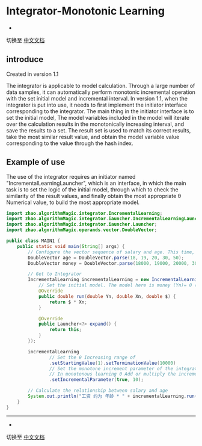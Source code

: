 # Integrator-Monotonic Learning

-

切换至 [中文文档](https://github.com/BeardedManZhao/algorithmStar/blob/main/KnowledgeDocument/Integrator%20Monotonic%20Learning-Chinese.md)

## introduce

Created in version 1.1

The integrator is applicable to model calculation. Through a large number of data samples, it can automatically perform
monotonic incremental operation with the set initial model and incremental interval. In version 1.1, when the integrator
is put into use, it needs to first implement the initiator interface corresponding to the integrator. The main thing in
the initiator interface is to set the initial model, The model variables included in the model will iterate over the
calculation results in the monotonically increasing interval, and save the results to a set. The result set is used to
match its correct results, take the most similar result value, and obtain the model variable value corresponding to the
value through the hash index.

## Example of use

The use of the integrator requires an initiator named "IncrementalLearningLauncher", which is an interface, in which the
main task is to set the logic of the initial model, through which to check the similarity of the result values, and
finally obtain the most appropriate θ Numerical value, to build the most appropriate model.

```java
import zhao.algorithmMagic.integrator.IncrementalLearning;
import zhao.algorithmMagic.integrator.iauncher.IncrementalLearningLauncher;
import zhao.algorithmMagic.integrator.iauncher.Launcher;
import zhao.algorithmMagic.operands.vector.DoubleVector;

public class MAIN1 {
    public static void main(String[] args) {
        // Configure the vector sequence of salary and age. This time, we will find the relationship between money and age
        DoubleVector age = DoubleVector.parse(18, 19, 20, 30, 50);
        DoubleVector money = DoubleVector.parse(18000, 19000, 20000, 30000, 50000);

        // Get to Integrator
        IncrementalLearning incrementalLearning = new IncrementalLearning("A", new IncrementalLearningLauncher() {
            // Set the initial model. The model here is money (Yn)= θ ($) * age (Xn) θ Is the protagonist of monotonic computation
            @Override
            public double run(double Yn, double Xn, double $) {
                return $ * Xn;
            }

            @Override
            public Launcher<?> expand() {
                return this;
            }
        });

        incrementalLearning
                // Set the θ Increasing range of
                .setStartingValue(1).setTerminationValue(10000)
                // Set the monotone increment parameter of the integrator. The first parameter is the increment mode (use equal difference increment (false) or equal proportion increment (true)). The second parameter is the increment step.
                // In monotonous learning θ Add or multiply the incremental step value for incremental learning
                .setIncrementalParameter(true, 10);

        // Calculate the relationship between salary and age
        System.out.println("工资 约为 年龄 * " + incrementalLearning.run(money, age));
    }
}
```

<hr>

-

切换至 [中文文档](https://github.com/BeardedManZhao/algorithmStar/blob/main/KnowledgeDocument/Integrator%20Monotonic%20Learning-Chinese.md)
